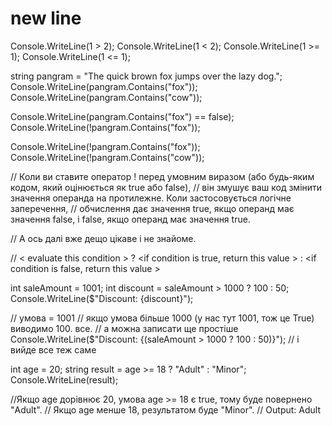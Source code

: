 # new line

Console.WriteLine(1 > 2);
Console.WriteLine(1 < 2);
Console.WriteLine(1 >= 1);
Console.WriteLine(1 <= 1);

string pangram = "The quick brown fox jumps over the lazy dog.";
Console.WriteLine(pangram.Contains("fox"));
Console.WriteLine(pangram.Contains("cow"));

Console.WriteLine(pangram.Contains("fox") == false);
Console.WriteLine(!pangram.Contains("fox"));

Console.WriteLine(!pangram.Contains("fox"));
Console.WriteLine(!pangram.Contains("cow"));

// Коли ви ставите оператор ! перед умовним виразом (або будь-яким кодом, який оцінюється як true або false),
// він змушує ваш код змінити значення операнда на протилежне. Коли застосовується логічне заперечення,
// обчислення дає значення true, якщо операнд має значення false, і false, якщо операнд має значення true.

// А ось далі вже дещо цікаве і не знайоме.

// < evaluate this condition > ? <if condition is true, return this value > : <if condition is false, return this value >

int saleAmount = 1001;
int discount = saleAmount > 1000 ? 100 : 50;
Console.WriteLine($"Discount: {discount}");

// умова = 1001
// якщо умова більше 1000 (у нас тут 1001, тож це True) виводимо 100. все.
// а можна записати ще простіше
Console.WriteLine($"Discount: {(saleAmount > 1000 ? 100 : 50)}"); // і вийде все теж саме

int age = 20;
string result = age >= 18 ? "Adult" : "Minor";
Console.WriteLine(result);

//Якщо age дорівнює 20, умова age >= 18 є true, тому буде повернено "Adult".
// Якщо age менше 18, результатом буде "Minor".
// Output: Adult
